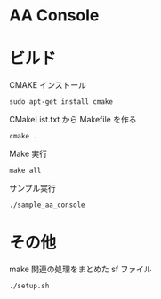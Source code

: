 AA Console
==========

# ビルド

CMAKE インストール

```
sudo apt-get install cmake
```

CMakeList.txt から Makefile を作る

```
cmake .
```

Make 実行

```
make all
```

サンプル実行
```
./sample_aa_console
```

# その他

make 関連の処理をまとめた sf ファイル

```
./setup.sh
```
